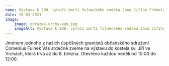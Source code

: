 ```yaml
---
name: Výstava k 200. výročí úmrtí fulneckého rodáka Jana Jiřího Frömela v kostele sv. Jiří ve Vrchách
date: 19-03-2021
image:
    image: obrazek-vrchy-web.jpg
    imageAlt: Výstava k 200. výročí úmrtí fulneckého rodáka Jana Jiřího Frömela v kostele sv. Jiří ve Vrchách
---
```

Jménem jednoho z našich úspěšných grantistů občanského sdružení Comenius Fulnek Vás srdečně zveme na výstavu do kostela sv. Jiří ve Vrchách, která trvá až do 8. března. Otevřeno každou neděli od 10:00 do 12:00.
